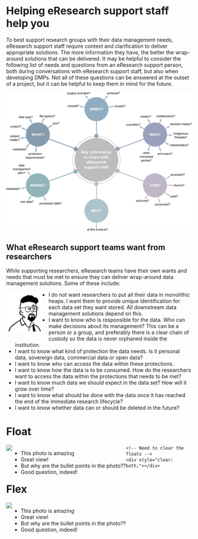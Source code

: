 # Helping eResearch support staff help you

To best support research groups with their data management needs, eResearch support staff require context and clarification to deliver appropriate solutions. The more information they have, the better the wrap-around solutions that can be delivered. It may be helpful to consider the following list of needs and questions from an eResearch support person, both during conversations with eResearch support staff, but also when developing DMPs. Not all of these questions can be answered at the outset of a project, but it can be helpful to keep them in mind for the future.

![The who, what, when, where, why, and how of data management](../figures/5Ws-eResearch-support-draft-v1.png)

## What eResearch support teams want from researchers

While supporting researchers, eResearch teams have their own wants and needs that must be met to ensure they can deliver wrap-around data management solutions. Some of these include:

<img style="float: left; margin: 0px 15px 15px 0px;" src="../figures/Darryl-headshot.png" width="100" alt="Headshot of eResearch manager Darryl" />

* I do not want researchers to put all their data in monolithic heaps. I want them to provide unique identification for each data set they want stored. All downstream data management solutions depend on this.
* I want to know who is responsible for the data. Who can make decisions about its management?  This can be a person or a group, and preferably there is a clear chain of custody so the data is never orphaned inside the institution.
* I want to know what kind of protection the data needs. Is it personal data, sovereign data, commercial data or open data?
* I want to know who can access the data within these protections.
* I want to know how the data is to be consumed. How do the researchers want to access the data within the protections that needs to be met?
* I want to know much data we should expect in the data set? How will it grow over time?
* I want to know what should be done with the data once it has reached the end of the immediate research lifecycle? 
* I want to know whether data can or should be deleted in the future?


<body>

<h1>Float</h1>
  <div>
    <div style="float: left;">
        <img src="timber_logo.jpg" style="float:left;"/>
    </div>
    <div style="float: left;">
        <ul>
        <li>This photo is amazing</li>
        <li>Great view!</li>
        <li>But why are the bullet points in the photo??</li>
        <li>Good question, indeed!</li>
        </ul>
    </div>

    <!-- Need to clear the floats -->
    <div style="clear: both;"></div>
  </div>

<h1>Flex</h1>
<div style="display: flex;">
    <div>
        <img src="timber_logo.jpg" style="float:left;"/>
    </div>
    <div>
        <ul>
        <li>This photo is amazing</li>
        <li>Great view!</li>
        <li>But why are the bullet points in the photo??</li>
        <li>Good question, indeed!</li>
        </ul>
    </div>
</div>
</body>